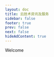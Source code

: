 ```yaml
---
layout: doc
title: 云技术资讯及服务
sidebar: false
footer: true
prev: false
next: false 
hideAdContent: true
---
```


Welcome


